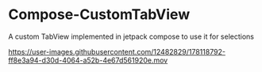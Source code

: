 # Compose-CustomTabView
A custom TabView implemented in jetpack compose to use it for selections



https://user-images.githubusercontent.com/12482829/178118792-ff8e3a94-d30d-4064-a52b-4e67d561920e.mov

